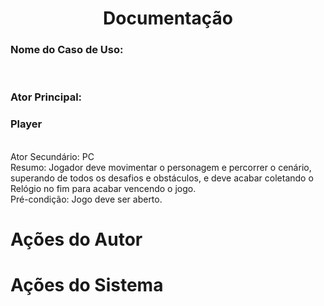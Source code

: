 <h1 align= "center"> Documentação </h1>
<strong><h3>Nome do Caso de Uso:</h3></strong>
<br>
<strong><h3>Ator Principal:</h3></strong> <h3>Player</h3>
<br>
Ator Secundário: PC
<br>
Resumo: Jogador deve movimentar o personagem e percorrer o cenário, 
superando de todos os desafios e obstáculos, e deve acabar coletando 
o Relógio no fim para acabar vencendo o jogo.
<br>
Pré-condição: Jogo deve ser aberto.

<h1>Ações do Autor</h1> <h1 aling="right">Ações do Sistema</h1>
